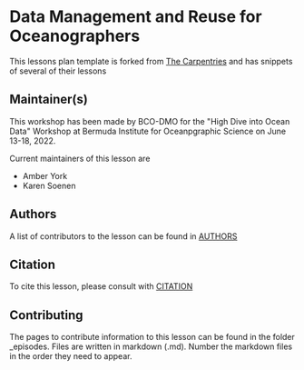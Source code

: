 # Data Management and Reuse for Oceanographers

This lessons plan template is forked from [The Carpentries](https://carpentries.org/) and has snippets of several of their lessons


## Maintainer(s)
This workshop has been made by BCO-DMO for the "High Dive into Ocean Data" Workshop at Bermuda Institute for Oceanpgraphic Science on June 13-18, 2022. 

Current maintainers of this lesson are 

* Amber York
* Karen Soenen


## Authors

A list of contributors to the lesson can be found in [AUTHORS](AUTHORS)

## Citation

To cite this lesson, please consult with [CITATION](CITATION)

[lesson-example]: https://bcodmo.github.io/workshop_bios_oceanographic_data/


## Contributing
The pages to contribute information to this lesson can be found in the folder \_episodes. Files are written in markdown (.md). Number the markdown files in the order they need to appear.
